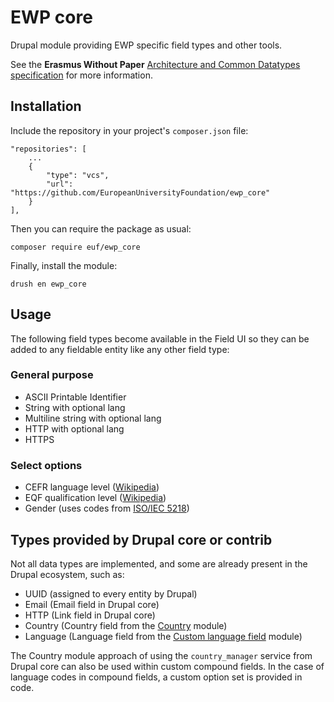 # EWP core

Drupal module providing EWP specific field types and other tools.

See the **Erasmus Without Paper** [Architecture and Common Datatypes specification](https://github.com/erasmus-without-paper/ewp-specs-architecture/tree/v1.10.0) for more information.

## Installation

Include the repository in your project's `composer.json` file:

    "repositories": [
        ...
        {
            "type": "vcs",
            "url": "https://github.com/EuropeanUniversityFoundation/ewp_core"
        }
    ],

Then you can require the package as usual:

    composer require euf/ewp_core

Finally, install the module:

    drush en ewp_core

## Usage

The following field types become available in the Field UI so they can be added to any fieldable entity like any other field type:

### General purpose

  - ASCII Printable Identifier
  - String with optional lang
  - Multiline string with optional lang
  - HTTP with optional lang
  - HTTPS

### Select options

  - CEFR language level ([Wikipedia](https://en.wikipedia.org/wiki/Common_European_Framework_of_Reference_for_Languages))
  - EQF qualification level ([Wikipedia](https://en.wikipedia.org/wiki/European_Qualifications_Framework))
  - Gender (uses codes from [ISO/IEC 5218](https://www.iso.org/standard/36266.html))

## Types provided by Drupal core or contrib

Not all data types are implemented, and some are already present in the Drupal ecosystem, such as:

  - UUID (assigned to every entity by Drupal)
  - Email (Email field in Drupal core)
  - HTTP (Link field in Drupal core)
  - Country (Country field from the [Country](https://www.drupal.org/project/country) module)
  - Language (Language field from the [Custom language field](https://www.drupal.org/project/languagefield) module)

The Country module approach of using the `country_manager` service from Drupal core can also be used within custom compound fields. In the case of language codes in compound fields, a custom option set is provided in code.
